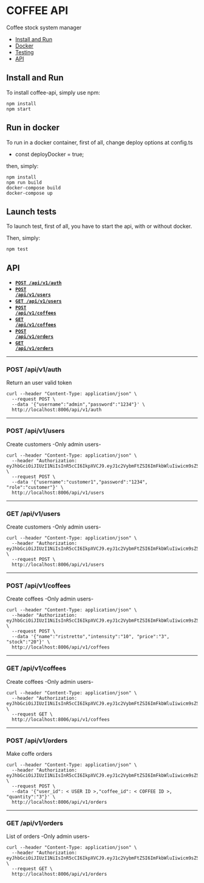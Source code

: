 # COFFEE API

Coffee stock system manager

* [Install and Run](#install)
* [Docker](#docker)
* [Testing](#test)
* [API](#api)


<a name="install"></a>
## Install and Run
To install coffee-api, simply use npm:

```
npm install
npm start
```

<a name="docker"></a>
## Run in docker
To run in a docker container, first of all, change deploy options at config.ts

* const deployDocker = true;

then, simply:

```
npm install
npm run build
docker-compose build
docker-compose up
```

<a name="test"></a>
## Launch tests
To launch test, first of all, you have to start the api, with or without docker.

Then, simply:

```
npm test
```

<a name="api"></a>
## API

  * <a href="#auth"><code><b>POST /api/v1/auth</b></code></a>
  * <a href="#createUser"><code><b>POST /api/v1/users</b></code></a>
  * <a href="#usersList"><code><b>GET /api/v1/users</b></code></a>
  * <a href="#createCoffee"><code><b>POST /api/v1/coffees</b></code></a>
  * <a href="#coffeeList"><code><b>GET /api/v1/coffees</b></code></a>
  * <a href="#makeOrders"><code><b>POST /api/v1/orders</b></code></a>
  * <a href="#ordersList"><code><b>GET /api/v1/orders</b></code></a>

-------------------------------------------------------
<a name="auth"></a>
### POST /api/v1/auth

Return an user valid token

```
curl --header "Content-Type: application/json" \
  --request POST \
  --data '{"username":"admin","password":"1234"}' \
  http://localhost:8006/api/v1/auth
```

-------------------------------------------------------
<a name="createUser"></a>
### POST /api/v1/users

Create customers -Only admin users-

```
curl --header "Content-Type: application/json" \
  --header "Authorization: eyJhbGciOiJIUzI1NiIsInR5cCI6IkpXVCJ9.eyJ1c2VybmFtZSI6ImFkbWluIiwicm9sZSI6ImFkbWluIiwiZGF0ZSI6IjIwMTktMDctMDZUMDc6NTU6MTYuNTIyWiIsImlhdCI6MTU2MjM5OTcxNiwiZXhwIjoxNTYyNDg2MTE2fQ.sDu7EeeH5ilfz6lV_WDQ7Wd4TjGLbT02vabqZI__4Ew" \
  --request POST \
  --data '{"username":"customer1","password":"1234", "role":"customer"}' \
  http://localhost:8006/api/v1/users
```

-------------------------------------------------------
<a name="usersList"></a>
### GET /api/v1/users

Create customers -Only admin users-

```
curl --header "Content-Type: application/json" \
  --header "Authorization: eyJhbGciOiJIUzI1NiIsInR5cCI6IkpXVCJ9.eyJ1c2VybmFtZSI6ImFkbWluIiwicm9sZSI6ImFkbWluIiwiZGF0ZSI6IjIwMTktMDctMDZUMDc6NTU6MTYuNTIyWiIsImlhdCI6MTU2MjM5OTcxNiwiZXhwIjoxNTYyNDg2MTE2fQ.sDu7EeeH5ilfz6lV_WDQ7Wd4TjGLbT02vabqZI__4Ew" \
  --request POST \
  http://localhost:8006/api/v1/users
```

-------------------------------------------------------
<a name="createCoffee"></a>
### POST /api/v1/coffees

Create coffees -Only admin users-

```
curl --header "Content-Type: application/json" \
  --header "Authorization: eyJhbGciOiJIUzI1NiIsInR5cCI6IkpXVCJ9.eyJ1c2VybmFtZSI6ImFkbWluIiwicm9sZSI6ImFkbWluIiwiZGF0ZSI6IjIwMTktMDctMDZUMDc6NTU6MTYuNTIyWiIsImlhdCI6MTU2MjM5OTcxNiwiZXhwIjoxNTYyNDg2MTE2fQ.sDu7EeeH5ilfz6lV_WDQ7Wd4TjGLbT02vabqZI__4Ew" \
  --request POST \
  --data '{"name":"ristretto","intensity":"10", "price":"3", "stock":"20"}' \
  http://localhost:8006/api/v1/coffees
```

-------------------------------------------------------
<a name="coffeeList"></a>
### GET /api/v1/coffees

Create coffees -Only admin users-

```
curl --header "Content-Type: application/json" \
  --header "Authorization: eyJhbGciOiJIUzI1NiIsInR5cCI6IkpXVCJ9.eyJ1c2VybmFtZSI6ImFkbWluIiwicm9sZSI6ImFkbWluIiwiZGF0ZSI6IjIwMTktMDctMDZUMDc6NTU6MTYuNTIyWiIsImlhdCI6MTU2MjM5OTcxNiwiZXhwIjoxNTYyNDg2MTE2fQ.sDu7EeeH5ilfz6lV_WDQ7Wd4TjGLbT02vabqZI__4Ew" \
  --request GET \
  http://localhost:8006/api/v1/coffees
```

-------------------------------------------------------
<a name="makeOrders"></a>
### POST /api/v1/orders

Make coffe orders

```
curl --header "Content-Type: application/json" \
  --header "Authorization: eyJhbGciOiJIUzI1NiIsInR5cCI6IkpXVCJ9.eyJ1c2VybmFtZSI6ImFkbWluIiwicm9sZSI6ImFkbWluIiwiZGF0ZSI6IjIwMTktMDctMDZUMDc6NTU6MTYuNTIyWiIsImlhdCI6MTU2MjM5OTcxNiwiZXhwIjoxNTYyNDg2MTE2fQ.sDu7EeeH5ilfz6lV_WDQ7Wd4TjGLbT02vabqZI__4Ew" \
  --request POST \
  --data '{"user_id": < USER ID >,"coffee_id": < COFFEE ID >, "quantity":"3"}' \
  http://localhost:8006/api/v1/orders
```

-------------------------------------------------------
<a name="ordersList"></a>
### GET /api/v1/orders

List of orders -Only admin users-

```
curl --header "Content-Type: application/json" \
  --header "Authorization: eyJhbGciOiJIUzI1NiIsInR5cCI6IkpXVCJ9.eyJ1c2VybmFtZSI6ImFkbWluIiwicm9sZSI6ImFkbWluIiwiZGF0ZSI6IjIwMTktMDctMDZUMDc6NTU6MTYuNTIyWiIsImlhdCI6MTU2MjM5OTcxNiwiZXhwIjoxNTYyNDg2MTE2fQ.sDu7EeeH5ilfz6lV_WDQ7Wd4TjGLbT02vabqZI__4Ew" \
  --request GET \
  http://localhost:8006/api/v1/orders
```
